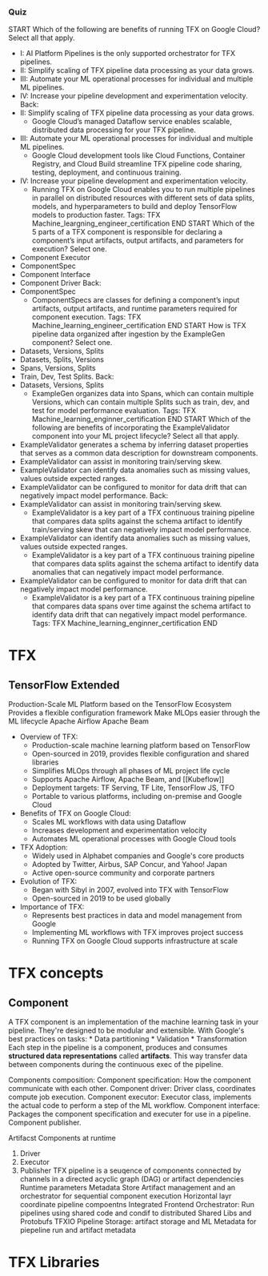 ### Quiz
START
Which of the following are benefits of running TFX on Google Cloud? Select all that apply.
* I: AI Platform Pipelines is the only supported orchestrator for TFX pipelines.
* II: Simplify scaling of TFX pipeline data processing as your data grows.
* III: Automate your ML operational processes for individual and multiple ML pipelines.
* IV: Increase your pipeline development and experimentation velocity.
Back:
* II: Simplify scaling of TFX pipeline data processing as your data grows.
	* Google Cloud’s managed Dataflow service enables scalable, distributed data processing for your TFX pipeline.
* III: Automate your ML operational processes for individual and multiple ML pipelines.
	* Google Cloud development tools like Cloud Functions, Container Registry, and Cloud Build streamline TFX pipeline code sharing, testing, deployment, and continuous training.
* IV: Increase your pipeline development and experimentation velocity.
	* Running TFX on Google Cloud enables you to run multiple pipelines in parallel on distributed resources with different sets of data splits, models, and hyperparameters to build and deploy TensorFlow models to production faster.
Tags: TFX Machine_leargning_engineer_certification
END
START
Which of the 5 parts of a TFX component is responsible for declaring a component’s input artifacts, output artifacts, and parameters for execution? Select one.
* Component Executor
* ComponentSpec
* Component Interface
* Component Driver
Back:
* ComponentSpec
	* ComponentSpecs are classes for defining a component’s input artifacts, output artifacts, and runtime parameters required for component execution.
Tags: TFX Machine_learning_engineer_certification
END
START
How is TFX pipeline data organized after ingestion by the ExampleGen component? Select one.
* Datasets, Versions, Splits
* Datasets, Splits, Versions
* Spans, Versions, Splits
* Train, Dev, Test Splits.
Back:
* Datasets, Versions, Splits
	* ExampleGen organizes data into Spans, which can contain multiple Versions, which can contain multiple Splits such as train, dev, and test for model performance evaluation.
Tags: TFX Machine_learning_enginner_certification
END
START
Which of the following are benefits of incorporating the ExampleValidator component into your ML project lifecycle? Select all that apply.
* ExampleValidator generates a schema by inferring dataset properties that serves as a common data description for downstream components.
* ExampleValidator can assist in monitoring train/serving skew.
* ExampleValidator can identify data anomalies such as missing values, values outside expected ranges.
* ExampleValidator can be configured to monitor for data drift that can negatively impact model performance.
Back:
* ExampleValidator can assist in monitoring train/serving skew.
	* ExampleValidator is a key part of a TFX continuous training pipeline that compares data splits against the schema artifact to identify train/serving skew that can negatively impact model performance.
* ExampleValidator can identify data anomalies such as missing values, values outside expected ranges.
	* ExampleValidator is a key part of a TFX continuous training pipeline that compares data splits against the schema artifact to identify data anomalies that can negatively impact model performance.
* ExampleValidator can be configured to monitor for data drift that can negatively impact model performance.
	* ExampleValidator is a key part of a TFX continuous training pipeline that compares data spans over time against the schema artifact to identify data drift that can negatively impact model performance.
Tags: TFX Machine_learning_enginner_certification
END
# TFX
## TensorFlow Extended
Production-Scale ML Platform based on the TensorFlow Ecosystem
Provides a flexible configuration framework 
Make MLOps easier through the ML lifecycle
Apache Airflow
Apache Beam

- Overview of TFX:
	- Production-scale machine learning platform based on TensorFlow 
	- Open-sourced in 2019, provides flexible configuration and shared libraries
	- Simplifies MLOps through all phases of ML project life cycle
	- Supports Apache Airflow, Apache Beam, and [[Kubeflow]]
	- Deployment targets: TF Serving, TF Lite, TensorFlow JS, TFO
	- Portable to various platforms, including on-premise and Google Cloud
- Benefits of TFX on Google Cloud:
	- Scales ML workflows with data using Dataflow
	- Increases development and experimentation velocity
	- Automates ML operational processes with Google Cloud tools
- TFX Adoption: 
	- Widely used in Alphabet companies and Google's core products
	- Adopted by Twitter, Airbus, SAP Concur, and Yahoo! Japan
	- Active open-source community and corporate partners
- Evolution of TFX:
	- Began with Sibyl in 2007, evolved into TFX with TensorFlow
	- Open-sourced in 2019 to be used globally
- Importance of TFX:
	- Represents best practices in data and model management from Google
	- Implementing ML workflows with TFX improves project success
	- Running TFX on Google Cloud supports infrastructure at scale
# TFX concepts
## Component
A TFX component is an implementation of the machine learning task in your pipeline.
	They're designed to be modular and extensible.
	With Google's best practices on tasks:
		* Data partitioning
		* Validation
		* Transformation
Each step in the pipeline is a component, produces and consumes **structured data representations** called **artifacts**. This way transfer data between components during the continuous exec of the pipeline.

Components composition:
	Component specification: How the component communicate with each other.
	Component driver: Driver class, coordinates compute job execution.
	Component executor: Executor class, implements the actual code to perform a step of the ML workflow.
	Component interface: Packages the component specification and executer for use in a pipeline.
	Component publisher.
	

Artifacst
Components at runtime
1. Driver
2. Executor
3. Publisher
TFX pipeline is a seuqence of components connected by channels in a directed acyclic graph (DAG) or artifact dependencies
Runtime parameters
Metadata Store
	Artifact management and an orchestrator for sequential component execution
Horizontal layr coordinate pipeline compoentns
	Integrated Frontend
	Orchestrator: Run pipelines using shared code and condif to distributed
	Shared Libs and Protobufs
		TFXIO
	Pipeline Storage: artifact storage and ML Metadata for piepeline run and artifact metadata


# TFX Libraries

